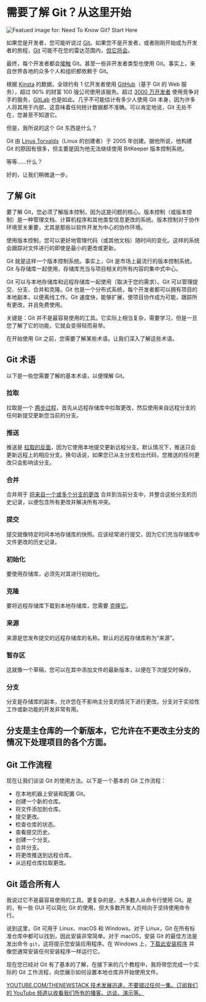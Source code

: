 # 需要了解 Git？从这里开始

![Featued image for: Need To Know Git? Start Here](https://cdn.thenewstack.io/media/2024/08/9dcdffe9-git-1024x683.png)

如果您是开发者，您可能听说过 [Git](https://git-scm.com/)。如果您不是开发者，或者刚刚开始成为开发者的旅程，[Git](https://thenewstack.io/developers-want-pragmatic-gitops-and-better-cd-tools/) 可能不在您的雷达范围内，[但它将会](https://thenewstack.io/beyond-code-control-git-for-everything/)。

最终，每个开发者都会[接触](https://thenewstack.io/git-is-15-years-old-what-now/) Git。甚至一些非开发者类型也使用 Git。事实上，来自世界各地的众多个人和组织都依赖于 Git。

根据 [Kinsta](https://kinsta.com/blog/github-statistics/) 的数据，全球约有 1 亿开发者使用 [GitHub](https://thenewstack.io/github-models-review-of-microsofts-new-ai-engineer-platform/)（基于 Git 的 Web 服务），超过 90% 的财富 100 强公司使用该服务。超过 [3000 万开发者](https://ir.gitlab.com/) 使用竞争对手的服务，[GitLab](https://about.gitlab.com/?utm_content=inline+mention) 也是如此。几乎不可能估计有多少人使用 Git 本身，因为许多人将其用于内部，这意味着任何统计数据都不准确。可以肯定地说，Git 无处不在，您甚至不知道它。

但是，我所说的这个 Git 东西是什么？

Git 由 [Linus Torvalds](https://thenewstack.io/linus-torvalds-on-security-ai-open-source-and-trust/)（Linux 的创建者）于 2005 年创建。据他所说，他构建 Git 的原因有很多，但主要是因为他无法继续使用 BitKeeper 版本控制系统。

等等……什么？

好的，让我们稍微退一步。

## 了解 Git

要了解 Git，您必须了解版本控制，因为这是问题的核心。版本控制（或版本控制）是一种管理文档、计算机程序和其他类型信息更改的系统。版本控制对于协作环境至关重要，尤其是那些以软件开发为中心的协作环境。

使用版本控制，您可以更好地管理代码（或其他文档）随时间的变化。这样的系统会跟踪对文件进行的即使是最小的更改或更新。

Git 就是这样一个版本控制系统。事实上，Git 是市场上最流行的版本控制系统。Git 与存储库一起使用，存储库充当与项目相关的所有内容的集中式中心。

Git 可以与本地存储库和远程存储库一起使用（取决于您的需求）。Git 可以管理提交、分支、合并和克隆。Git 也是一个分布式系统，每个开发者都可以拥有项目的本地副本，以便离线工作。Git 速度快，能够扩展，使项目协作成为可能，跟踪所有更改，并且免费使用。

关键是：Git 并不是最容易使用的工具。它实际上相当复杂，需要学习，但是一旦您了解了它的功能，它就会变得轻而易举。

在开始使用 Git 之前，您需要了解某些术语。让我们深入了解这些术语。

## Git 术语

以下是一些您需要了解的基本术语，以便理解 Git。

### 拉取

拉取是一个 [两步过程](https://thenewstack.io/getting-legit-with-git-and-github-your-first-pull-request/)，首先从远程存储库中拉取更改，然后使用来自远程分支的任何新提交更新您当前的分支。

### 推送

推送是 [拉取的反面](https://thenewstack.io/push-vs-pull-in-gitops-is-there-really-a-difference/)，因为它使用本地提交更新远程分支。默认情况下，推送只会更新远程上的相应分支。换句话说，如果您已从主分支检出代码，您推送的任何更改只会影响该分支。

### 合并

合并用于 [将来自一个或多个分支的更改](https://thenewstack.io/dont-mess-with-the-master-working-with-branches-in-git-and-github/) 合并到当前分支中，并整合这些分支的历史记录，以便包含所有更改并解决所有冲突。

### 提交

提交就像特定时间本地存储库的快照。应该经常进行提交，因为它们充当存储库中文件更改的历史记录。

### 初始化

要使用存储库，必须先对其进行初始化。

### 克隆

要将远程存储库下载到本地存储库，您需要 [克隆它](https://thenewstack.io/development-git-clone-a-project/)。

### 来源

来源是您发布提交的远程存储库的名称。默认的远程存储库称为“来源”。

### 暂存区

这就像一个草稿，您可以在其中添加文件的最新版本，以便在下次提交时保存。

### 分支

分支是存储库的副本，允许您在不影响主分支的情况下进行更改。分支对于实验性工作或新功能的开发非常有用。
## 分支是主仓库的一个新版本，它允许在不更改主分支的情况下处理项目的各个方面。

## Git 工作流程

现在让我们谈谈 Git 的使用方法。以下是一个基本的 Git 工作流程：

- 在本地机器上安装和配置 Git。
- 创建一个新的仓库。
- 将文件添加到仓库。
- 提交更改。
- 检查仓库的状态。
- 查看提交历史。
- 创建一个分支。
- 合并分支。
- 将更改推送到远程仓库。
- 从远程仓库拉取更改。

## Git 适合所有人

我说过它不是最容易使用的工具。更复杂的是，大多数人从命令行使用 Git。是的，有一些 GUI 可以简化 Git 的使用，但大多数开发人员倾向于坚持使用命令行。

说到这里，Git 可用于 Linux、macOS 和 Windows。对于 Linux，Git 在所有标准仓库中都可以找到，因此安装非常简单。对于 macOS，安装 Git 的最佳方法是发出命令 `git`，这将提示您安装应用程序。在 Windows 上，[下载此安装程序](https://git-scm.com/download/win) 并像您通常安装任何安装程序一样运行它。

现在您已经对 Git 有了基本的了解，在接下来的几个教程中，我将带您完成一个实际的 Git 工作流程，向您展示如何设置本地仓库并开始使用文件。

[YOUTUBE.COM/THENEWSTACK 技术发展迅速，不要错过任何一集。订阅我们的 YouTube 频道以收看我们所有的播客、访谈、演示等。](https://youtube.com/thenewstack?sub_confirmation=1)